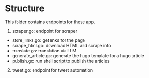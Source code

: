# Structure
This folder contains endpoints for these app.

1. scraper.go: endpoint for scraper
  - store_links.go: get links for the page 
  - scrape_html.go: download HTML and scrape info
  - translate.go: translation via LLM
  - generate_article.go: generate the hugo template for a hugo article
  - publish.go: run shell script to publish the articles

2. tweet.go: endpoint for tweet automation
